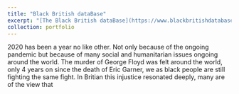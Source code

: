 ```yaml
---
title: "Black British dataBase"
excerpt: "[The Black British dataBase](https://www.blackbritishdatabase.co.uk/) is a initiative started by two cousins who identified a gap for a resource that unified access for black british people to not only businesses but cultural journals, intitiatives, organisations and charities.. [Read more..](/portfolio/2020-03-25-black-british-database)<br/><img src='/images/2020-03-25-black-british-database/BBDBD_FINAL_LOGO.png' style='max-width: 500px;'>"
collection: portfolio
---
```



2020 has been a year no like other. Not only because of the ongoing pandemic but because of many social and humanitarian issues ongoing around the world. The murder of George Floyd was felt around the world, only 4 years on since the death of Eric Garner, we as black people are still fighting the same fight. In Britian this injustice resonated deeply, many are of the view that